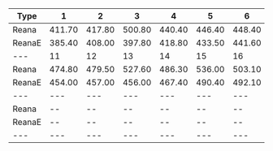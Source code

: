 | Type | 1 | 2 | 3 | 4 | 5 | 6 | 7 | 8 | 9 | 10 |
|---|---|---|---|---|---|---|---|---|---|---|
| Reana | 411.70 | 417.80 | 500.80 | 440.40 | 446.40 | 448.40 | 478.90 | 453.90 | 457.70 | 485.90 |
| ReanaE | 385.40 | 408.00 | 397.80 | 418.80 | 433.50 | 441.60 | 430.40 | 430.30 | 449.10 | 452.60 |
| --- | 11 | 12 | 13 | 14 | 15 | 16 | 17 | 18 | 19 | 20 |
| Reana | 474.80 | 479.50 | 527.60 | 486.30 | 536.00 | 503.10 | 540.90 | 525.20 | 593.70 | 572.60 |
| ReanaE | 454.00 | 457.00 | 456.00 | 467.40 | 490.40 | 492.10 | 496.70 | 514.00 | 507.30 | 509.80 |
| --- | --- | --- | --- | --- | --- | --- | --- | --- | --- | --- |
| Reana | -- | -- | -- | -- | -- | -- | -- | -- | -- | -- |
| ReanaE | -- | -- | -- | -- | -- | -- | -- | -- | -- | -- |
|---|---|---|---|---|---|---|---|---|---|---|
